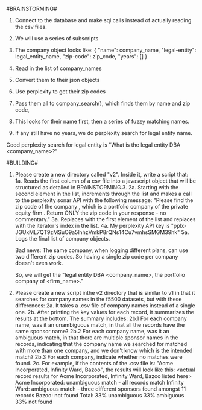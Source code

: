 #BRAINSTORMING#
1. Connect to the database and make sql calls instead of actually reading the csv files.
2. We will use a series of subscripts
3. The company object looks like:
{
    "name": company_name,
    "legal-entity": legal_entity_name,
    "zip-code": zip_code,
    "years": []
}

1. Read in the list of company_names
2. Convert them to their json objects
3. Use perplexity to get their zip codes
4. Pass them all to company_search(), which finds them by name and zip code, 
5. This looks for their name first, then a series of fuzzy matching names.
6. If any still have no years, we do perplexity search for legal entity name. 

Good perplexity search for legal entity is "What is the legal entity DBA <company_name>?"

#BUILDING#

1. Please create a new directory called "v2". Inside it, write a script that:
    1a. Reads the first column of a csv file into a javascript object that will be structured as detailed in BRAINSTORMING.3.
    2a. Starting with the second element in the list, increments through the list and makes a call to the perplexity sonar API with the following message:
        "Please find the zip code of the company <company>, which is a portfolio company of the private equity firm <firm>. Return ONLY the zip code in your response - no commentary."
    3a. Replaces <firm> with the first element of the list and replaces <company> with the iterator's index in the list.
    4a. My perplexity API key is "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"
    5a. Logs the final list of company objects.

    Bad news: The same company, when logging different plans, can use two different zip codes. So having a single zip code per company doesn't even work. 

    So, we will get the "legal entity DBA <company_name>, the portfolio company of <firm_name>."

2. Please create a new script inthe v2 directory that is similar to v1 in that it searches for company names in the f5500 datasets, but with these differences:
    2a. It takes a .csv file of company names instead of a single one. 
    2b. After printing the key values for each record, it summarizes the results at the bottom. The summary includes:
        2b.1 For each company name, was it an unambiguous match, in that all the records have the same sponsor name?
        2b.2 For each company name, was it an ambiguous match, in that there are multiple sponsor names in the records, indicating that the company name we searched for matched with more than one company, and we don't know which is the intended match?
        2b.3 For each company, indicate whether no matches were found. 
    2c. For example, if the contents of the .csv file is: "Acme Incorporated, Infinity Ward, Bazoo", the results will look like this:
        <actual record results for Acme Incorporated, Infinity Ward, Bazoo listed here>
        Acme Incorporated: unambiguous match - all records match
        Infinity Ward: ambiguous match - three different sponsors found amongst 11 records
        Bazoo: not found
        Total: 
            33% unambiguous
            33% ambiguous
            33% not found